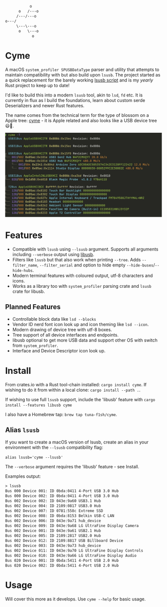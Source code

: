 ```
           o
      o   /---o
     /---/---o
o---/
     \---\---o
      o   \---o
            o
```
# Cyme

A macOS `system_profiler SPUSBDataType` parser and utility that attempts to maintain compatibility with but also build upon `lsusb`. The project started as a quick replacement for the barely working [lsusb script](https://github.com/jlhonora/lsusb) and is my _yearly_ Rust project to keep up to date!

I'd like to build this into a modern `lsusb` tool, akin to `lsd`, `fd` etc. It is currently in flux as I build the foundations, learn about custom serde Deserializers and newer Rust features.

The name comes from the technical term for the type of blossom on a Apple tree: [cyme](https://en.wikipedia.org/wiki/Inflorescence#Determinate_or_cymose) - it is Apple related and also looks like a USB device tree 😃🌸.

![cli tree output](./img/cli-tree.png)

# Features

* Compatible with `lsusb` using `--lsusb` argument. Supports all arguments including `--verbose` output using [libusb](https://github.com/dcuddeback/libusb-rs).
* Filters like `lsusb` but that also work when printing `--tree`. Adds `--filter_name`, `--filter_serial` and option to hide empty `--hide-buses`/`--hide-hubs`.
* Modern terminal features with coloured output, utf-8 characters and icons.
* Works as a library too with `system_profiler` parsing crate and `lsusb` crate for libusb.

## Planned Features

* Controllable block data like `lsd --blocks`
* Vendor ID nerd font icon look up and icon theming like `lsd --icon`.
* Modern drawing of device tree with utf-8 boxes.
* Tree support of all device interfaces and endpoints.
* libusb optional to get more USB data and support other OS with switch from `system_profiler`.
* Interface and Device Descriptor icon look up.

# Install

From crates.io with a Rust tool-chain installed: `cargo install cyme`. If wishing to do it from within a local clone: `cargo install --path .`.

If wishing to use full `lsusb` support, include the 'libusb' feature with `cargo install --features libusb cyme`

I also have a Homebrew tap: `brew tap tuna-f1sh/cyme`.

## Alias `lsusb`

If you want to create a macOS version of lsusb, create an alias in your environment with the `--lsusb` compatibility flag:

`alias lsusb='cyme --lsusb'`

The `--verbose` argument requires the 'libusb' feature - see Install.

Examples output:

```
> lsusb
Bus 000 Device 001: ID 0bda:0411 4-Port USB 3.0 Hub
Bus 000 Device 002: ID 0bda:0411 4-Port USB 3.0 Hub
Bus 002 Device 002: ID 043e:9a60 USB3.1 Hub
Bus 002 Device 004: ID 2109:0817 USB3.0 Hub
Bus 002 Device 007: ID 0781:558c Extreme SSD
Bus 002 Device 008: ID 0bda:8153 Belkin USB-C LAN
Bus 002 Device 006: ID 043e:9a71 hub_device
Bus 002 Device 009: ID 043e:9a68 LG UltraFine Display Camera
Bus 002 Device 001: ID 043e:9a61 USB2.1 Hub
Bus 002 Device 005: ID 2109:2817 USB2.0 Hub
Bus 002 Device 012: ID 2109:8817 USB Billboard Device
Bus 002 Device 003: ID 043e:9a73 hub_device
Bus 002 Device 011: ID 043e:9a70 LG UltraFine Display Controls
Bus 002 Device 010: ID 043e:9a66 LG UltraFine Display Audio
Bus 020 Device 001: ID 0bda:5411 4-Port USB 2.0 Hub
Bus 020 Device 002: ID 0bda:5411 4-Port USB 2.0 Hub
```

# Usage

Will cover this more as it develops. Use `cyme --help` for basic usage.
